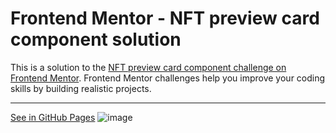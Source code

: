 # Frontend Mentor - NFT preview card component solution

This is a solution to the [NFT preview card component challenge on Frontend Mentor](https://www.frontendmentor.io/challenges/nft-preview-card-component-SbdUL_w0U). Frontend Mentor challenges help you improve your coding skills by building realistic projects.

---

[See in GitHub Pages](https://denisomarcuyottito.github.io/ntf-preview-card-component/)
![image](https://user-images.githubusercontent.com/75378049/159399179-dd3d3ba0-69c3-4a2e-bedd-7d036e1faf08.png)
